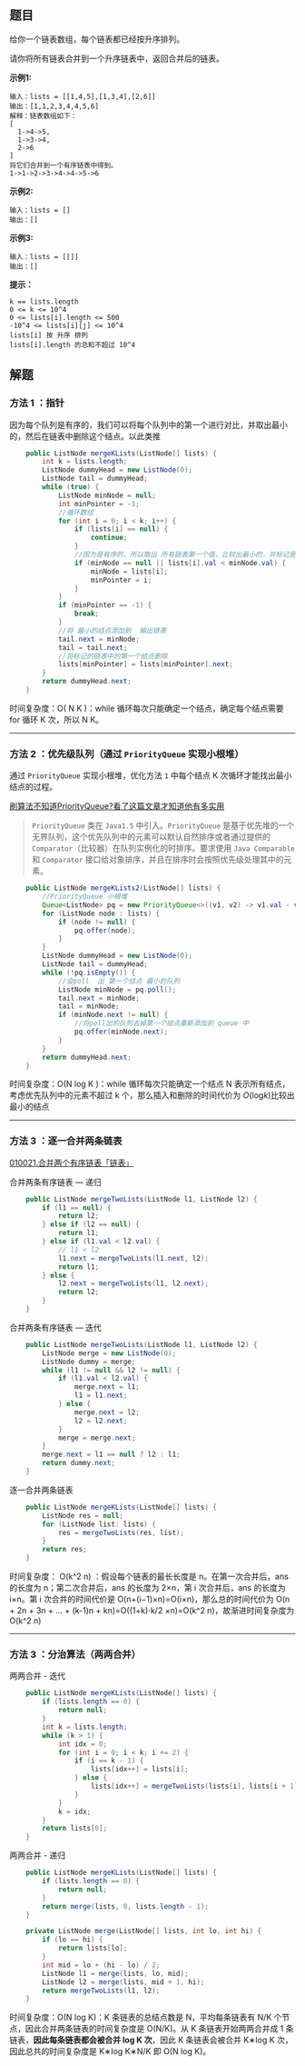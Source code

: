 ## 题目

给你一个链表数组，每个链表都已经按升序排列。

请你将所有链表合并到一个升序链表中，返回合并后的链表。

**示例1:**

```
输入：lists = [[1,4,5],[1,3,4],[2,6]]
输出：[1,1,2,3,4,4,5,6]
解释：链表数组如下：
[
  1->4->5,
  1->3->4,
  2->6
]
将它们合并到一个有序链表中得到。
1->1->2->3->4->4->5->6
```

**示例2:**

```
输入：lists = []
输出：[]
```

**示例3:**

```
输入：lists = [[]]
输出：[]
```

**提示：**

```
k == lists.length
0 <= k <= 10^4
0 <= lists[i].length <= 500
-10^4 <= lists[i][j] <= 10^4
lists[i] 按 升序 排列
lists[i].length 的总和不超过 10^4
```



## 解题

### 方法  1 ：指针

因为每个队列是有序的，我们可以将每个队列中的第一个进行对比，并取出最小的，然后在链表中删除这个结点。以此类推

```java
    public ListNode mergeKLists(ListNode[] lists) {
        int k = lists.length;
        ListNode dummyHead = new ListNode(0);
        ListNode tail = dummyHead;
        while (true) {
            ListNode minNode = null;
            int minPointer = -1;
            //循环数组
            for (int i = 0; i < k; i++) {
                if (lists[i] == null) {
                    continue;
                }
                //因为是有序的，所以取出 所有链表第一个值，比较出最小的，并标记是哪个 链表
                if (minNode == null || lists[i].val < minNode.val) {
                    minNode = lists[i];
                    minPointer = i;
                }
            }
            if (minPointer == -1) {
                break;
            }
            //将 最小的结点添加到  输出链表
            tail.next = minNode;
            tail = tail.next;
            //将标记的链表中的第一个结点删除
            lists[minPointer] = lists[minPointer].next;
        }
        return dummyHead.next;
    }
```

 时间复杂度：O( N K )：while 循环每次只能确定一个结点，确定每个结点需要 for 循环 K 次，所以 N K。

---

### 方法  2 ：优先级队列（通过 `PriorityQueue` 实现小根堆）

通过 `PriorityQueue` 实现小根堆，优化方法 `1` 中每个结点 K 次循环才能找出最小结点的过程。

[刷算法不知道PriorityQueue?看了这篇文章才知道他有多实用](https://baijiahao.baidu.com/s?id=1665383380422326763&wfr=spider&for=pc)

> `PriorityQueue` 类在 `Java1.5` 中引入。`PriorityQueue` 是基于优先堆的一个无界队列，这个优先队列中的元素可以默认自然排序或者通过提供的`Comparator`（比较器）在队列实例化的时排序。要求使用 `Java Comparable` 和 `Comparator` 接口给对象排序，并且在排序时会按照优先级处理其中的元素。

```java
    public ListNode mergeKLists2(ListNode[] lists) {
        //PriorityQueue 小根堆
        Queue<ListNode> pq = new PriorityQueue<>((v1, v2) -> v1.val - v2.val);
        for (ListNode node : lists) {
            if (node != null) {
                pq.offer(node);
            }
        }
        ListNode dummyHead = new ListNode(0);
        ListNode tail = dummyHead;
        while (!pq.isEmpty()) {
            //会poll  出 第一个结点 最小的队列
            ListNode minNode = pq.poll();
            tail.next = minNode;
            tail = minNode;
            if (minNode.next != null) {
                //将poll出的队列去掉第一个结点重新添加到 queue 中
                pq.offer(minNode.next);
            }
        }
        return dummyHead.next;
    }
```

时间复杂度：O(N log K )：while 循环每次只能确定一个结点 N 表示所有结点，考虑优先队列中的元素不超过 k 个，那么插入和删除的时间代价为 *O*(log*k*)比较出最小的结点

---

### 方法  3 ：逐一合并两条链表

[010021.合并两个有序链表「链表」]([https://github.com/CalmCenter/LeetCode/tree/master/010021.%E5%90%88%E5%B9%B6%E4%B8%A4%E4%B8%AA%E6%9C%89%E5%BA%8F%E9%93%BE%E8%A1%A8%E3%80%8C%E9%93%BE%E8%A1%A8%E3%80%8D](https://github.com/CalmCenter/LeetCode/tree/master/010021.合并两个有序链表「链表」))

合并两条有序链表 — 递归

```java
    public ListNode mergeTwoLists(ListNode l1, ListNode l2) {
        if (l1 == null) {
            return l2;
        } else if (l2 == null) {
            return l1;
        } else if (l1.val < l2.val) {
            // l1 < l2
            l1.next = mergeTwoLists(l1.next, l2);
            return l1;
        } else {
            l2.next = mergeTwoLists(l1, l2.next);
            return l2;
        }
    }
```

合并两条有序链表 — 迭代

```java
    public ListNode mergeTwoLists(ListNode l1, ListNode l2) {
        ListNode merge = new ListNode(0);
        ListNode dummy = merge;
        while (l1 != null && l2 != null) {
            if (l1.val < l2.val) {
                merge.next = l1;
                l1 = l1.next;
            } else {
                merge.next = l2;
                l2 = l2.next;
            }
            merge = merge.next;
        }
        merge.next = l1 == null ? l2 : l1;
        return dummy.next;
    }
```

逐一合并两条链表

```java
    public ListNode mergeKLists(ListNode[] lists) {
        ListNode res = null;
        for (ListNode list: lists) {
            res = mergeTwoLists(res, list);
        }
        return res;
    }
```

时间复杂度： O(k^2 n) ：假设每个链表的最长长度是 n。在第一次合并后，ans 的长度为 n；第二次合并后，ans 的长度为 2×n，第 i 次合并后，ans 的长度为 i×n。第 i 次合并的时间代价是 O(n+(i−1)×n)=O(i×n)，那么总的时间代价为 O(n + 2n + 3n + … + (k-1)n + kn)=O((1+k)⋅k/2 ×n)=O(k^2 n)，故渐进时间复杂度为 O(k^2 n)

---

### 方法  3 ：分治算法（两两合并）

两两合并 - 迭代

```java
    public ListNode mergeKLists(ListNode[] lists) {
        if (lists.length == 0) {
            return null;
        }
        int k = lists.length;
        while (k > 1) {
            int idx = 0;
            for (int i = 0; i < k; i += 2) {
                if (i == k - 1) {
                    lists[idx++] = lists[i];
                } else {
                    lists[idx++] = mergeTwoLists(lists[i], lists[i + 1]);
                }
            }
            k = idx;
        }
        return lists[0];
    }
```

两两合并 - 递归

```java
    public ListNode mergeKLists(ListNode[] lists) {
        if (lists.length == 0) {
            return null;
        }
        return merge(lists, 0, lists.length - 1);
    }

    private ListNode merge(ListNode[] lists, int lo, int hi) {
        if (lo == hi) {
            return lists[lo];
        }
        int mid = lo + (hi - lo) / 2;
        ListNode l1 = merge(lists, lo, mid);
        ListNode l2 = merge(lists, mid + 1, hi);
        return mergeTwoLists(l1, l2);
    }
```

时间复杂度：O(N log K)：K 条链表的总结点数是 N，平均每条链表有 N/K 个节点，因此合并两条链表的时间复杂度是 O(N/K)。从 K 条链表开始两两合并成 1 条链表，**因此每条链表都会被合并 log K 次**，因此 K 条链表会被合并 K∗log K 次，因此总共的时间复杂度是 K∗log K∗N/K 即 O(N log K)。

